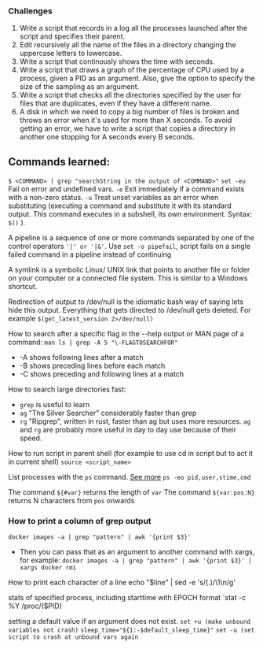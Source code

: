 ### Challenges

1. Write a script that records in a log all the processes launched after the script and specifies their parent.
2. Edit recursively all the name of the files in a directory changing the uppercase letters to lowercase.
3. Write a script that continously shows the time with seconds.
4. Write a script that draws a graph of the percentage of CPU used by a process, given a PID as an argument. Also, give the option to specify the size of the sampling as an argument.
5. Write a script that checks all the directories specified by the user for files that are duplicates, even if they have a different name.
6. A disk in which we need to copy a big number of files is broken and throws an error when it's used for more than X seconds. To avoid getting an error, we have to write a script that copies a directory in another one stopping for A seconds every B seconds.

## Commands learned:
`$ <COMMAND> | grep "searchString in the output of <COMMAND>"`
`set -eu` Fail on error and undefined vars.
`-e` Exit immediately if a command exists with a non-zero status.
`-u` Treat unset variables as an error when substituting (executing a command and substitute it with its standard output. This command executes in a subshell, its own environment. Syntax: `$()` ).

A pipeline is a sequence of one or more commands separated by one of the control operators `'|' or '|&'`.
Use `set -o pipefail`, script fails on a single failed command in a pipeline instead of continuing

A symlink is a symbolic Linux/ UNIX link that points to another file or folder on your computer or a connected file system. This is similar to a Windows shortcut.

Redirection of output to /dev/null is the idiomatic bash way of saying lets hide this output. Everything that gets directed to /dev/null gets deleted. For example `$(get_latest_version 2>/dev/null)`

How to search after a specific flag in the --help output or MAN page of a command:
`man ls | grep -A 5 "\-FLAGTOSEARCHFOR"`
* -A <NUM> shows following lines after a match
* -B <NUM> shows preceding lines before each match
* -C <NUM> shows preceding and following lines at a match

How to search large directories fast:
* `grep` is useful to learn
* `ag` "The Silver Searcher" considerably faster than grep
* `rg` "Ripgrep", written in rust, faster than ag but uses more resources.
`ag` and `rg` are probably more useful in day to day use because of their speed.

How to run script in parent shell (for example to use cd in script but to act it in current shell)
`source <script_name>`

List processes with the `ps` command.
[See more](https://www.tecmint.com/ps-command-examples-for-linux-process-monitoring/)
`ps -eo pid,user,stime,cmd`

The command `${#var}` returns the length of `var`
The command `${var:pos:N}` returns N characters from `pos` onwards

### How to print a column of grep output
`docker images -a | grep "pattern" | awk '{print $3}'`

* Then you can pass that as an argument to another command with xargs, for example:
`docker images -a | grep "pattern" | awk '{print $3}' | xargs docker rmi`

How to print each character of a line
echo "$line" | sed -e 's/\(.\)/\1\n/g'

stats of specified process, including starttime with EPOCH format
`stat -c %Y /proc/($PID)

setting a default value if an argument does not exist.
`set +u (make unbound variables not crash)`
`sleep_time="${1:-$default_sleep_time}"`
`set -u (set script to crash at unbound vars again`

